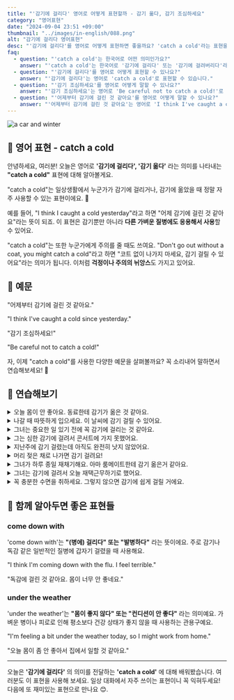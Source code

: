 ```yaml
---
title: "'감기에 걸리다' 영어로 어떻게 표현할까 - 감기 옮다, 감기 조심하세요"
category: "영어표현"
date: "2024-09-04 23:51 +09:00"
thumbnail: "../images/in-english/088.png"
alt: "감기에 걸리다 영어표현"
desc: "'감기에 걸리다'를 영어로 어떻게 표현하면 좋을까요? 'catch a cold'라는 표현을 배워봅시다. '어제부터 감기에 걸린 것 같아요', '감기 조심하세요!' 등을 영어로 표현하는 법을 알아볼게요. 다양한 예문을 통해서 연습하고 본인의 표현으로 만들어 보세요."
faq:
  - question: "'catch a cold'는 한국어로 어떤 의미인가요?"
    answer: "'catch a cold'는 한국어로 '감기에 걸리다' 또는 '감기에 걸려버리다'라는 의미입니다."
  - question: "'감기에 걸리다'를 영어로 어떻게 표현할 수 있나요?"
    answer: "'감기에 걸리다'는 영어로 'catch a cold'로 표현할 수 있습니다."
  - question: "'감기 조심하세요'를 영어로 어떻게 말할 수 있나요?"
    answer: "'감기 조심하세요'는 영어로 'Be careful not to catch a cold!'로 표현할 수 있습니다."
  - question: "'어제부터 감기에 걸린 것 같아요'를 영어로 어떻게 말할 수 있나요?"
    answer: "'어제부터 감기에 걸린 것 같아요'는 영어로 'I think I've caught a cold since yesterday.'로 표현할 수 있습니다."
---
```


![a car and winter](../images/in-english/088-1.avif)

## 🌟 영어 표현 - catch a cold

안녕하세요, 여러분! 오늘은 영어로 **'감기에 걸리다', '감기 옮다'** 라는 의미를 나타내는 **"catch a cold"** 표현에 대해 알아볼게요.

"catch a cold"는 일상생활에서 누군가가 감기에 걸리거나, 감기에 옮았을 때 정말 자주 사용할 수 있는 표현이에요. 🤧

예를 들어, "I think I caught a cold yesterday"라고 하면 "어제 감기에 걸린 것 같아요"라는 뜻이 되죠. 이 표현은 감기뿐만 아니라 **다른 가벼운 질병에도 응용해서 사용**할 수 있어요.

"catch a cold"는 또한 누군가에게 주의를 줄 때도 쓰여요. "Don't go out without a coat, you might catch a cold"라고 하면 "코트 없이 나가지 마세요, 감기 걸릴 수 있어요"라는 의미가 됩니다. 이처럼 **걱정이나 주의의 뉘앙스**도 가지고 있어요.

## 📖 예문

"어제부터 감기에 걸린 것 같아요."

"I think I've caught a cold since yesterday."

"감기 조심하세요!"

"Be careful not to catch a cold!"

자, 이제 "catch a cold"를 사용한 다양한 예문을 살펴볼까요? 꼭 소리내어 말하면서 연습해보세요! 🚀

## 💬 연습해보기

<details>
<summary>오늘 몸이 안 좋아요. 동료한테 감기가 옮은 것 같아요.</summary>
<span>I'm not feeling great today. I think I caught a cold from my coworker.</span>
</details>

<details>
<summary>나갈 때 따뜻하게 입으세요. 이 날씨에 감기 걸릴 수 있어요.</summary>
<span>Bundle up when you go out, or you'll catch a cold in this weather.</span>
</details>

<details>
<summary>그녀는 중요한 일 있기 전에 꼭 감기에 걸리는 것 같아요.</summary>
<span>She always seems to catch a cold right before important events.</span>
</details>

<details>
<summary>그는 심한 감기에 걸려서 콘서트에 가지 못했어요.</summary>
<span>He caught a nasty cold and had to miss the concert.</span>
</details>

<details>
<summary>지난주에 감기 걸렸는데 아직도 완전히 낫지 않았어요.</summary>
<span>I caught a cold last week, and I'm still not feeling 100%.</span>
</details>

<details>
<summary>머리 젖은 채로 나가면 감기 걸려요!</summary>
<span>Don't go out with wet hair, or you'll catch a cold!</span>
</details>

<details>
<summary>그녀가 하루 종일 재채기해요. 아마 룸메이트한테 감기 옮은거 같아요.</summary>
<span>She's been sneezing all day. she probably caught a cold from her roommate.</span>
</details>

<details>
<summary>그녀는 감기에 걸려서 오늘 재택근무하기로 했어요.</summary>
<span>She caught a cold and <a href="/blog/in-english/062.decide-to/">decided to</a> work from home today.</span>
</details>

<details>
<summary>꼭 충분한 수면을 취하세요. 그렇지 않으면 감기에 쉽게 걸릴 거에요.</summary>
<span>Make sure to get enough sleep, or you'll catch a cold easily.</span>
</details>

## 🤝 함께 알아두면 좋은 표현들

### come down with

'come down with'는 **"(병에) 걸리다" 또는 "발병하다"** 라는 뜻이에요. 주로 감기나 독감 같은 일반적인 질병에 갑자기 걸렸을 때 사용해요.

"I think I'm coming down with the flu. I feel terrible."

"독감에 걸린 것 같아요. 몸이 너무 안 좋네요."

### under the weather

'under the weather'는 **"몸이 좋지 않다" 또는 "컨디션이 안 좋다"** 라는 의미예요. 가벼운 병이나 피로로 인해 평소보다 건강 상태가 좋지 않을 때 사용하는 관용구예요.

"I'm feeling a bit under the weather today, so I might work from home."

"오늘 몸이 좀 안 좋아서 집에서 일할 것 같아요."

---

오늘은 **'감기에 걸리다'** 의 의미를 전달하는 **'catch a cold'** 에 대해 배워봤습니다. 여러분도 이 표현을 사용해 보세요. 일상 대화에서 자주 쓰이는 표현이니 꼭 익혀두세요! 다음에 또 재미있는 표현으로 만나요 😊.
